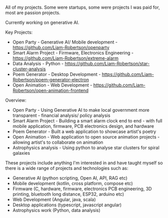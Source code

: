 All of my projects. Some were startups, some were projects I was paid for, most are passion projects. 

Currently working on generative AI. 

Key Projects: 
- Open Party - Generative AI/ Mobile development - https://github.com/Liam-Robertson/openparty
- Smart Alarm Project - Firmware, Electronics Engineering - https://github.com/Liam-Robertson/extreme-alarm
- Data Analysis - Python - https://github.com/Liam-Robertson/star-cluster-analysis
- Poem Generator - Desktop Development - https://github.com/Liam-Robertson/poem-generator-electron
- Open Animation - Web Development - https://github.com/Liam-Robertson/open-animation-frontend

Overview: 
- Open Party - Using Generative AI to make local government more transparent - financial analysis/ policy analysis
- Smart Alarm Project - Building a smart alarm clock end to end - with full mobile application, firmware, PCB electronics design, and hardware
- Poem Generator - Built a web application to showcase artist's poetry
- Open Animation - Web application to open source animation projects - allowing artist's to collaborate on animation
- Astrophysics analysis - Using python to analyse star clusters for spiral galaxies

These projects include anything I'm interested in and have taught myself so there is a wide range of projects and technologies such as: 
- Generative AI (python scripting, Open AI, API, RAG etc)
- Mobile development (kotlin, cross platform, compose etc)
- Firmware (C, hardware, firmware, electronics PCB engineering, 3D printing, bluetooth long distance, ESP32, arduino etc)
- Web Development (Angular, java, scala)
- Desktop applications (typescript, javascript angular)
- Astrophysics work (Python, data analysis) 
















